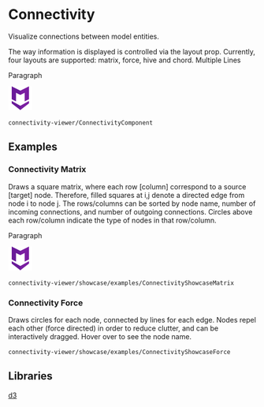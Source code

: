 # Connectivity

Visualize connections between model entities.

The way information is displayed is controlled via the layout prop. Currently, four layouts are supported: matrix, force, hive and chord.
Multiple Lines

Paragraph

![alt text](https://github.com/adam-p/markdown-here/raw/master/src/common/images/icon48.png 'Logo Title Text 1')

```element
connectivity-viewer/ConnectivityComponent
```

## Examples

### Connectivity Matrix

Draws a square matrix, where each row [column] correspond to a source [target] node. Therefore, filled squares at i,j denote a directed edge from node i to node j. The rows/columns can be sorted by node name, number of incoming connections, and number of outgoing connections. Circles above each row/column indicate the type of nodes in that row/column.

Paragraph

![alt text](https://github.com/adam-p/markdown-here/raw/master/src/common/images/icon48.png 'Logo Title Text 1')

```
connectivity-viewer/showcase/examples/ConnectivityShowcaseMatrix
```

### Connectivity Force

Draws circles for each node, connected by lines for each edge. Nodes repel each other (force directed) in order to reduce clutter, and can be interactively dragged. Hover over to see the node name.

```
connectivity-viewer/showcase/examples/ConnectivityShowcaseForce
```

## Libraries

[d3](https://www.npmjs.com/package/d3)
